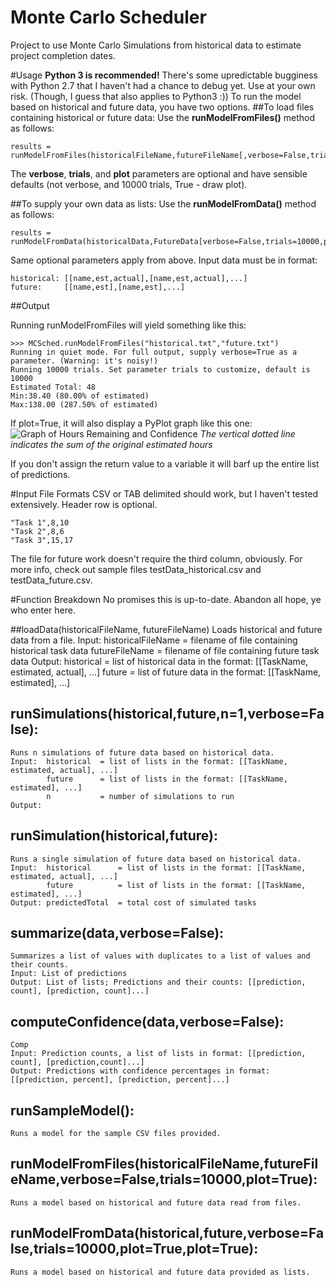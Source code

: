 Monte Carlo Scheduler
=====================

Project to use Monte Carlo Simulations from historical data to estimate project completion dates.

#Usage
**Python 3 is recommended!** There's some upredictable bugginess with Python 2.7 that I haven't had a chance to debug yet. Use at your own risk. (Though, I guess that also applies to Python3 :))
To run the model based on historical and future data, you have two options.
##To load files containing historical or future data:
Use the **runModelFromFiles()** method as follows:
```
results = runModelFromFiles(historicalFileName,futureFileName[,verbose=False,trials=10000,plot=True])
```
The **verbose**, **trials**, and **plot** parameters are optional and have sensible defaults (not verbose, and 10000 trials, True - draw plot).

##To supply your own data as lists:
Use the **runModelFromData()** method as follows:
```
results = runModelFromData(historicalData,FutureData[verbose=False,trials=10000,plot=True])
```
Same optional parameters apply from above. Input data must be in format:
```
historical: [[name,est,actual],[name,est,actual],...]
future: 	[[name,est],[name,est],...]
```
##Output

Running runModelFromFiles will yield something like this:
```
>>> MCSched.runModelFromFiles("historical.txt","future.txt")
Running in quiet mode. For full output, supply verbose=True as a parameter. (Warning: it's noisy!)
Running 10000 trials. Set parameter trials to customize, default is 10000
Estimated Total: 48
Min:38.40 (80.00% of estimated)
Max:138.00 (287.50% of estimated)
```
If plot=True, it will also display a PyPlot graph like this one:
![Graph of Hours Remaining and Confidence](http://ryanjsloan.com/ConfidenceGraph.png)
*The vertical dotted line indicates the sum of the original estimated hours*

If you don't assign the return value to a variable it will barf up the entire list of predictions.

#Input File Formats
CSV or TAB delimited should work, but I haven't tested extensively. Header row is optional.
```
"Task 1",8,10
"Task 2",8,6
"Task 3",15,17
```
The file for future work doesn't require the third column, obviously. For more info, check out sample files testData_historical.csv and testData_future.csv.

#Function Breakdown 
No promises this is up-to-date. Abandon all hope, ye who enter here.

##loadData(historicalFileName, futureFileName)
	Loads historical and future data from a file.
	Input:	historicalFileName	= filename of file containing historical task data
			futureFileName		= filename of file containing future task data
	Output: historical 			= list of historical data in the format: [[TaskName, estimated, actual], ...]
			future 				= list of future data in the format: [[TaskName, estimated], ...]

## runSimulations(historical,future,n=1,verbose=False):
	Runs n simulations of future data based on historical data.
	Input: 	historical 	= list of lists in the format: [[TaskName, estimated, actual], ...]
			future 		= list of lists in the format: [[TaskName, estimated], ...]
			n 			= number of simulations to run
    Output: 

## runSimulation(historical,future):
	Runs a single simulation of future data based on historical data.
	Input: 	historical 		= list of lists in the format: [[TaskName, estimated, actual], ...]
			future 			= list of lists in the format: [[TaskName, estimated], ...]
	Output: predictedTotal 	= total cost of simulated tasks 

## summarize(data,verbose=False):
	Summarizes a list of values with duplicates to a list of values and their counts.
	Input: List of predictions
	Output: List of lists; Predictions and their counts: [[prediction, count], [prediction, count]...]


## computeConfidence(data,verbose=False):
	Comp
	Input: Prediction counts, a list of lists in format: [[prediction, count], [prediction,count]...]
	Output: Predictions with confidence percentages in format: [[prediction, percent], [prediction, percent]...]

## runSampleModel():
	Runs a model for the sample CSV files provided.

## runModelFromFiles(historicalFileName,futureFileName,verbose=False,trials=10000,plot=True):
	Runs a model based on historical and future data read from files.

## runModelFromData(historical,future,verbose=False,trials=10000,plot=True,plot=True):
	Runs a model based on historical and future data provided as lists.